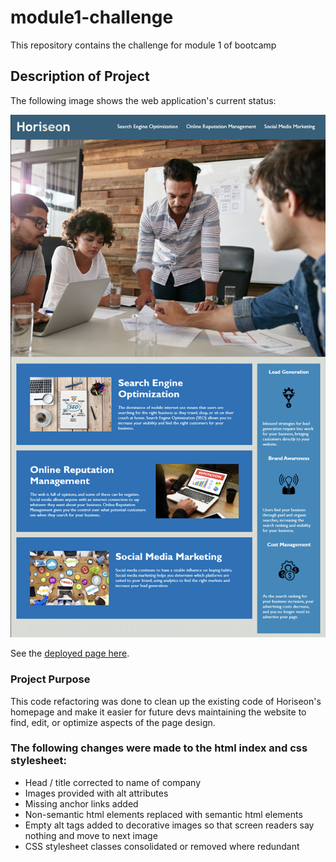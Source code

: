 # module1-challenge
This repository contains the challenge for module 1 of bootcamp

## Description of Project

The following image shows the web application's current status:

![deployed-page](./materials/assets/images/deployed-page.png)

See the [deployed page here](https://aurumbright.github.io/module1-challenge/).

### Project Purpose

This code refactoring was done to clean up the existing code of Horiseon's homepage and make it easier for future devs maintaining the website to find, edit, or optimize aspects of the page design. 

### The following changes were made to the html index and css stylesheet:
* Head / title corrected to name of company
* Images provided with alt attributes
* Missing anchor links added
* Non-semantic html elements replaced with semantic html elements
* Empty alt tags added to decorative images so that screen readers say nothing and move to next image
* CSS stylesheet classes consolidated or removed where redundant
